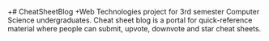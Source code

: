 +# CheatSheetBlog
+Web Technologies project for 3rd semester Computer Science undergraduates. Cheat sheet blog is a portal for quick-reference material where people can submit, upvote, downvote and star cheat sheets.
